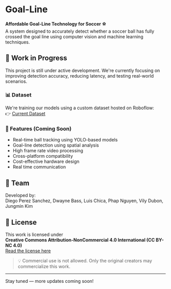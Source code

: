 # Goal-Line

**Affordable Goal-Line Technology for Soccer** ⚽  
A system designed to accurately detect whether a soccer ball has fully crossed the goal line using computer vision and machine learning techniques.

## 🚧 Work in Progress
This project is still under active development. We're currently focusing on improving detection accuracy, reducing latency, and testing real-world scenarios.

### 📊 Dataset
We're training our models using a custom dataset hosted on Roboflow:  
👉 [Current Dataset](https://app.roboflow.com/goalline/)

### 📌 Features (Coming Soon)
- Real-time ball tracking using YOLO-based models
- Goal-line detection using spatial analysis
- High frame rate video processing
- Cross-platform compatibility
- Cost-effective hardware design
- Real time communication 

## 🧠 Team
Developed by:  
Diego Perez Sanchez, Dwayne Bass, Luis Chica, Phap Nguyen, Vily Dubon, Jungmin Kim

## 📄 License
This work is licensed under  
**Creative Commons Attribution-NonCommercial 4.0 International (CC BY-NC 4.0)**  
[Read the license here](https://creativecommons.org/licenses/by-nc/4.0/)

> 💡 Commercial use is not allowed. Only the original creators may commercialize this work.

---

Stay tuned — more updates coming soon!
